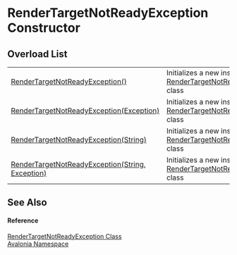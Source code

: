 # RenderTargetNotReadyException Constructor


## Overload List
<table>
<tr>
<td><a href="M_Avalonia_RenderTargetNotReadyException__ctor">RenderTargetNotReadyException()</a></td>
<td>Initializes a new instance of the <a href="T_Avalonia_RenderTargetNotReadyException">RenderTargetNotReadyException</a> class</td>
</tr>
<tr>
<td><a href="M_Avalonia_RenderTargetNotReadyException__ctor_1">RenderTargetNotReadyException(Exception)</a></td>
<td>Initializes a new instance of the <a href="T_Avalonia_RenderTargetNotReadyException">RenderTargetNotReadyException</a> class</td>
</tr>
<tr>
<td><a href="M_Avalonia_RenderTargetNotReadyException__ctor_3">RenderTargetNotReadyException(String)</a></td>
<td>Initializes a new instance of the <a href="T_Avalonia_RenderTargetNotReadyException">RenderTargetNotReadyException</a> class</td>
</tr>
<tr>
<td><a href="M_Avalonia_RenderTargetNotReadyException__ctor_2">RenderTargetNotReadyException(String, Exception)</a></td>
<td>Initializes a new instance of the <a href="T_Avalonia_RenderTargetNotReadyException">RenderTargetNotReadyException</a> class</td>
</tr>
</table>

## See Also


#### Reference
<a href="T_Avalonia_RenderTargetNotReadyException">RenderTargetNotReadyException Class</a>  
<a href="N_Avalonia">Avalonia Namespace</a>  

